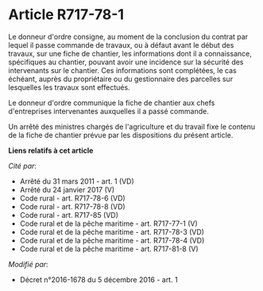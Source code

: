 # Article R717-78-1

Le donneur d'ordre consigne, au moment de la conclusion du contrat par lequel il passe commande de travaux, ou à défaut avant
le début des travaux, sur une fiche de chantier, les informations dont il a connaissance, spécifiques au chantier, pouvant
avoir une incidence sur la sécurité des intervenants sur le chantier. Ces informations sont complétées, le cas échéant,
auprès du propriétaire ou du gestionnaire des parcelles sur lesquelles les travaux sont effectués.

Le donneur d'ordre communique la fiche de chantier aux chefs d'entreprises intervenantes auxquelles il a passé commande.

Un arrêté des ministres chargés de l'agriculture et du travail fixe le contenu de la fiche de chantier prévue par les
dispositions du présent article.

**Liens relatifs à cet article**

_Cité par_:

  - Arrêté du 31 mars 2011 - art. 1 (VD)
  - Arrêté du 24 janvier 2017 (V)
  - Code rural - art. R717-78-6 (VD)
  - Code rural - art. R717-78-8 (VD)
  - Code rural - art. R717-85 (VD)
  - Code rural et de la pêche maritime - art. R717-77-1 (V)
  - Code rural et de la pêche maritime - art. R717-78-3 (VD)
  - Code rural et de la pêche maritime - art. R717-78-4 (VD)
  - Code rural et de la pêche maritime - art. R717-81-8 (V)

_Modifié par_:

  - Décret n°2016-1678 du 5 décembre 2016 - art. 1

